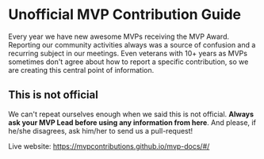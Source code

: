 # Unofficial MVP Contribution Guide

Every year we have new awesome MVPs receiving the MVP Award. Reporting our community activities always was a source of confusion and a recurring subject in our meetings. Even veterans with 10+ years as MVPs sometimes don't agree about how to report a specific contribution, so we are creating this central point of information.

## This is not official

We can't repeat ourselves enough when we said this is not official. **Always ask your MVP Lead before using any information from here**. And please, if he/she disagrees, ask him/her to send us a pull-request!

Live website: https://mvpcontributions.github.io/mvp-docs/#/

